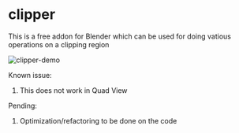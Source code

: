 # clipper

This is a free addon for Blender which can be used for doing vatious operations on a clipping region





![clipper-demo](https://user-images.githubusercontent.com/83325628/209121671-b2621fb8-942a-4638-a06f-915eb0a4882d.gif)







Known issue:
1. This does not work in Quad View

Pending:
1. Optimization/refactoring to be done on the code
